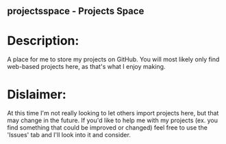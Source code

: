 ## projectsspace - Projects Space
# Description:
A place for me to store my projects on GitHub. You will most likely only find web-based projects here, as that's what I enjoy making.

# Dislaimer:
At this time I'm not really looking to let others import projects here, but that may change in the future.
If you'd like to help me with my projects (ex. you find something that could be improved or changed) feel free to use the 'Issues' tab and I'll look into it and consider.
